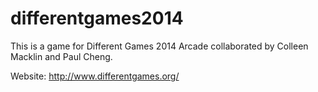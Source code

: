 differentgames2014
==================

This is a game for Different Games 2014 Arcade collaborated by Colleen Macklin and Paul Cheng.

Website: http://www.differentgames.org/
